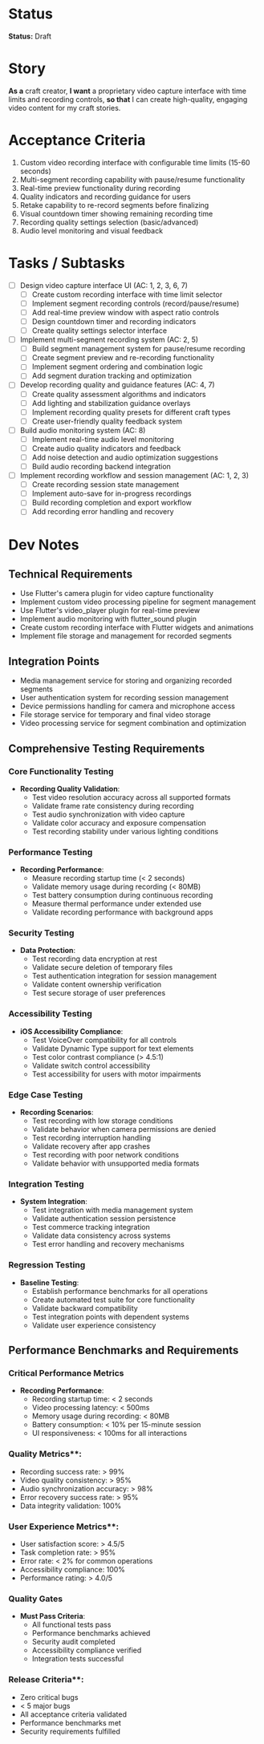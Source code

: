 # Status
**Status:** Draft

# Story
**As a** craft creator,
**I want** a proprietary video capture interface with time limits and recording controls,
**so that** I can create high-quality, engaging video content for my craft stories.

# Acceptance Criteria
1. Custom video recording interface with configurable time limits (15-60 seconds)
2. Multi-segment recording capability with pause/resume functionality
3. Real-time preview functionality during recording
4. Quality indicators and recording guidance for users
5. Retake capability to re-record segments before finalizing
6. Visual countdown timer showing remaining recording time
7. Recording quality settings selection (basic/advanced)
8. Audio level monitoring and visual feedback

# Tasks / Subtasks
- [ ] Design video capture interface UI (AC: 1, 2, 3, 6, 7)
  - [ ] Create custom recording interface with time limit selector
  - [ ] Implement segment recording controls (record/pause/resume)
  - [ ] Add real-time preview window with aspect ratio controls
  - [ ] Design countdown timer and recording indicators
  - [ ] Create quality settings selector interface
- [ ] Implement multi-segment recording system (AC: 2, 5)
  - [ ] Build segment management system for pause/resume recording
  - [ ] Create segment preview and re-recording functionality
  - [ ] Implement segment ordering and combination logic
  - [ ] Add segment duration tracking and optimization
- [ ] Develop recording quality and guidance features (AC: 4, 7)
  - [ ] Create quality assessment algorithms and indicators
  - [ ] Add lighting and stabilization guidance overlays
  - [ ] Implement recording quality presets for different craft types
  - [ ] Create user-friendly quality feedback system
- [ ] Build audio monitoring system (AC: 8)
  - [ ] Implement real-time audio level monitoring
  - [ ] Create audio quality indicators and feedback
  - [ ] Add noise detection and audio optimization suggestions
  - [ ] Build audio recording backend integration
- [ ] Implement recording workflow and session management (AC: 1, 2, 3)
  - [ ] Create recording session state management
  - [ ] Implement auto-save for in-progress recordings
  - [ ] Build recording completion and export workflow
  - [ ] Add recording error handling and recovery

# Dev Notes
## Technical Requirements
- Use Flutter's camera plugin for video capture functionality
- Implement custom video processing pipeline for segment management
- Use Flutter's video_player plugin for real-time preview
- Implement audio monitoring with flutter_sound plugin
- Create custom recording interface with Flutter widgets and animations
- Implement file storage and management for recorded segments

## Integration Points
- Media management service for storing and organizing recorded segments
- User authentication system for recording session management
- Device permissions handling for camera and microphone access
- File storage service for temporary and final video storage
- Video processing service for segment combination and optimization

## Comprehensive Testing Requirements

### Core Functionality Testing
- **Recording Quality Validation**:
  - Test video resolution accuracy across all supported formats
  - Validate frame rate consistency during recording
  - Test audio synchronization with video capture
  - Validate color accuracy and exposure compensation
  - Test recording stability under various lighting conditions

### Performance Testing
- **Recording Performance**:
  - Measure recording startup time (< 2 seconds)
  - Validate memory usage during recording (< 80MB)
  - Test battery consumption during continuous recording
  - Measure thermal performance under extended use
  - Validate recording performance with background apps

### Security Testing
- **Data Protection**:
  - Test recording data encryption at rest
  - Validate secure deletion of temporary files
  - Test authentication integration for session management
  - Validate content ownership verification
  - Test secure storage of user preferences

### Accessibility Testing
- **iOS Accessibility Compliance**:
  - Test VoiceOver compatibility for all controls
  - Validate Dynamic Type support for text elements
  - Test color contrast compliance (> 4.5:1)
  - Validate switch control accessibility
  - Test accessibility for users with motor impairments

### Edge Case Testing
- **Recording Scenarios**:
  - Test recording with low storage conditions
  - Validate behavior when camera permissions are denied
  - Test recording interruption handling
  - Validate recovery after app crashes
  - Test recording with poor network conditions
  - Validate behavior with unsupported media formats

### Integration Testing
- **System Integration**:
  - Test integration with media management system
  - Validate authentication session persistence
  - Test commerce tracking integration
  - Validate data consistency across systems
  - Test error handling and recovery mechanisms

### Regression Testing
- **Baseline Testing**:
  - Establish performance benchmarks for all operations
  - Create automated test suite for core functionality
  - Validate backward compatibility
  - Test integration points with dependent systems
  - Validate user experience consistency

## Performance Benchmarks and Requirements

### Critical Performance Metrics
- **Recording Performance**:
  - Recording startup time: < 2 seconds
  - Video processing latency: < 500ms
  - Memory usage during recording: < 80MB
  - Battery consumption: < 10% per 15-minute session
  - UI responsiveness: < 100ms for all interactions

### Quality Metrics**:
  - Recording success rate: > 99%
  - Video quality consistency: > 95%
  - Audio synchronization accuracy: > 98%
  - Error recovery success rate: > 95%
  - Data integrity validation: 100%

### User Experience Metrics**:
  - User satisfaction score: > 4.5/5
  - Task completion rate: > 95%
  - Error rate: < 2% for common operations
  - Accessibility compliance: 100%
  - Performance rating: > 4.0/5

### Quality Gates
- **Must Pass Criteria**:
  - All functional tests pass
  - Performance benchmarks achieved
  - Security audit completed
  - Accessibility compliance verified
  - Integration tests successful

### Release Criteria**:
  - Zero critical bugs
  - < 5 major bugs
  - All acceptance criteria validated
  - Performance benchmarks met
  - Security requirements fulfilled